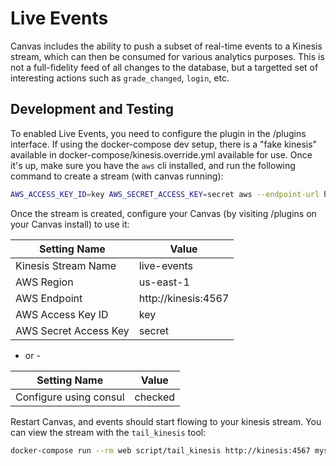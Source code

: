 # Live Events

Canvas includes the ability to push a subset of real-time events to a
Kinesis stream, which can then be consumed for various analytics
purposes. This is not a full-fidelity feed of all changes to the
database, but a targetted set of interesting actions such as
`grade_changed`, `login`, etc.

## Development and Testing

To enabled Live Events, you need to configure the plugin in the /plugins
interface. If using the docker-compose dev setup, there is a "fake
kinesis" available in docker-compose/kinesis.override.yml available for
use. Once it's up, make sure you have the `aws` cli installed, and run
the following command to create a stream (with canvas running):

```bash
AWS_ACCESS_KEY_ID=key AWS_SECRET_ACCESS_KEY=secret aws --endpoint-url http://kinesis.docker/ kinesis create-stream --stream-name=live-events --shard-count=1 --region=us-east-1
```

Once the stream is created, configure your Canvas (by visiting /plugins on your Canvas install) to use
it:

| Setting Name          | Value               |
| --------------------- | ------------------- |
| Kinesis Stream Name   | live-events         |
| AWS Region            | us-east-1           |
| AWS Endpoint          | http://kinesis:4567 |
| AWS Access Key ID     | key                 |
| AWS Secret Access Key | secret              |

- or -

| Setting Name           | Value               |
| ---------------------- | ------------------- |
| Configure using consul | checked             |

Restart Canvas, and events should start flowing to your kinesis stream.
You can view the stream with the `tail_kinesis` tool:

```bash
docker-compose run --rm web script/tail_kinesis http://kinesis:4567 mystream
```
